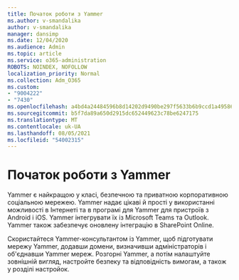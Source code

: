 ```yaml
---
title: Початок роботи з Yammer
ms.author: v-smandalika
author: v-smandalika
manager: dansimp
ms.date: 12/04/2020
ms.audience: Admin
ms.topic: article
ms.service: o365-administration
ROBOTS: NOINDEX, NOFOLLOW
localization_priority: Normal
ms.collection: Adm_O365
ms.custom:
- "9004222"
- "7430"
ms.openlocfilehash: a4bd4a24484596b8d14202d9490be297f5633b6b9ccd1a4958673b49752f77c7
ms.sourcegitcommit: b5f7da89a650d2915dc652449623c78be6247175
ms.translationtype: MT
ms.contentlocale: uk-UA
ms.lasthandoff: 08/05/2021
ms.locfileid: "54002315"
---
```

# <a name="get-started-with-yammer"></a>Початок роботи з Yammer

Yammer є найкращою у класі, безпечною та приватною корпоративною соціальною мережею. Yammer надає цікаві й прості у використанні можливості в Інтернеті та в програмі для Yammer для пристроїв з Android і iOS. Yammer інтегрувати їх із Microsoft Teams та Outlook. Yammer також забезпечує оновлену інтеграцію в SharePoint Online.

Скористайтеся Yammer-консультантом із Yammer, щоб підготувати мережу Yammer, додавши домени, визначивши адміністраторів і об'єднавши Yammer мереж. Розгорні Yammer, а потім налаштуйте зовнішній вигляд, настройте безпеку та відповідність вимогам, а також у розділі настройок.